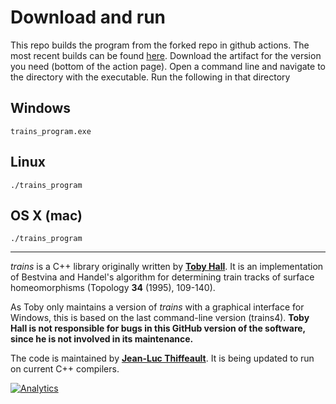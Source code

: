# Download and run

This repo builds the program from the forked repo in github actions. The most recent builds can be found [here](https://github.com/Joecstarr/trains/tags). Download the artifact for the version you need (bottom of the action page). Open a command line and navigate to the directory with the executable. Run the following in that directory

## Windows

```trains_program.exe```

## Linux

```./trains_program```

## OS X (mac)

```./trains_program```


---

*trains* is a C++ library originally written by **[Toby Hall](http://www.liv.ac.uk/mathematical-sciences/staff/toby-hall/)**.   It is an implementation of Bestvina and Handel's algorithm for determining train tracks of surface homeomorphisms (Topology **34** (1995), 109-140).

As Toby only maintains a version of *trains* with a graphical interface for Windows, this is based on the last command-line version (trains4).  **Toby Hall is not responsible for bugs in this GitHub version of the software, since he is not involved in its maintenance.**

The code is maintained by **[Jean-Luc Thiffeault](http://www.math.wisc.edu/~jeanluc)**.  It is being updated to run on current C++ compilers.

[![Analytics](https://ga-beacon.appspot.com/UA-58116885-1/braidlab/readme)](https://github.com/igrigorik/ga-beacon)
